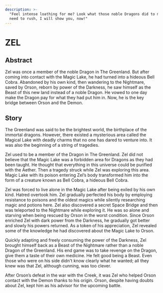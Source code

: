 ```yaml
---
description: >-
  "Feel intense loathing for me? Look what those noble Dragons did to me. Oh, no
  need to rush, I will show you, now!"
---
```


# ZEL

## Abstract

Zel was once a member of the noble Dragon in The Greenland. But after coming into contact with the Magic Lake, he had turned into a hideous Bell Cobra. Abandoned by his own kind, then wandering to the Nightmare, saved by Orson, reborn by power of the Darkness, he saw himself as the Beast of this new land instead of a noble Dragon. He vowed to one day make the Dragon pay for what they had put him in. Now, he is the key bridge between Orson and the Demon.&#x20;

## Story

The Greenland was said to be the brightest world, the birthplace of the immortal dragons. However, there existed a mysterious area called the Magical Lake with deadly charms that no one has dared to venture into. It was also the beginning of a string of tragedies.

Zel used to be a member of the Dragon in The Greenland. Zel did not believe that the Magic Lake was a forbidden area for Dragons as they had been taught. He thought that everything in this universe could be purified with the Aether. Then a tragedy struck while Zel was exploring this area. Magic Lake with its poison entering Zel’s body transformed him into the form of a creature known as Bell Cobra, a hideous Bell Cobra.

Zel was forced to live alone in the Magic Lake after being exiled by his own kind. Hatred overtook him. Zel gradually perfected his body by employing resistance to poisons and the oldest magics while silently researching magic and potions here. Zel also discovered a secret Space Bridge and then was teleported to the Nightmare while exploring it. He was so alone and starving when being rescued by Orson in the worst condition. Since Orson enriched Zel with dark power from the Darkness, he gradually got better and slowly his powers returned. As a token of his appreciation, Zel revealed some of the knowledge he had discovered about the Magic Lake to Orson.

Quickly adapting and freely consuming the power of the Darkness, Zel brought himself back as a Beast of the Nightmare rather than a noble Dragon of the Greenland. His end game was to take revenge on the Dragon, give them a taste of their own medicine. He felt good being a Beast. Even those who were on his side didn't know clearly what he wanted; all they knew was that Zel, although cunning, was too clever.

After Orson’s defeat in the war with the Creek, it was Zel who helped Orson contact with the Demon thanks to his origin. Orson, despite having doubts about Zel, kept him as his advisor for the upcoming battle.

